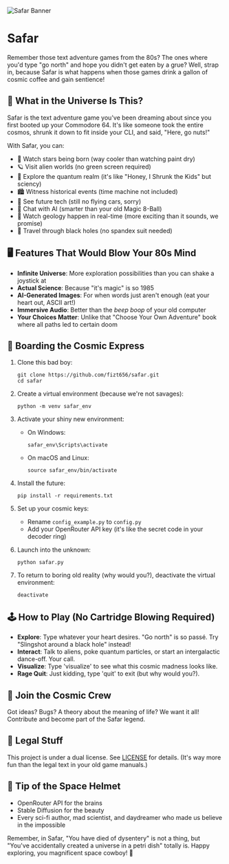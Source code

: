 ![Safar Banner](safar.png)
# Safar

Remember those text adventure games from the 80s? The ones where you'd type "go north" and hope you didn't get eaten by a grue? Well, strap in, because Safar is what happens when those games drink a gallon of cosmic coffee and gain sentience!

## 🌌 What in the Universe Is This?

Safar is the text adventure game you've been dreaming about since you first booted up your Commodore 64. It's like someone took the entire cosmos, shrunk it down to fit inside your CLI, and said, "Here, go nuts!"

With Safar, you can:

- 🌟 Watch stars being born (way cooler than watching paint dry)
- 🪐 Visit alien worlds (no green screen required)
- 🧬 Explore the quantum realm (it's like "Honey, I Shrunk the Kids" but sciency)
- 🏙️ Witness historical events (time machine not included)
- 🚀 See future tech (still no flying cars, sorry)
- 🤔 Chat with AI (smarter than your old Magic 8-Ball)
- 🌋 Watch geology happen in real-time (more exciting than it sounds, we promise)
- 🌌 Travel through black holes (no spandex suit needed)

## 🖥️ Features That Would Blow Your 80s Mind

- **Infinite Universe**: More exploration possibilities than you can shake a joystick at
- **Actual Science**: Because "it's magic" is so 1985
- **AI-Generated Images**: For when words just aren't enough (eat your heart out, ASCII art!)
- **Immersive Audio**: Better than the *beep boop* of your old computer
- **Your Choices Matter**: Unlike that "Choose Your Own Adventure" book where all paths led to certain doom

## 🚀 Boarding the Cosmic Express

1. Clone this bad boy:
   ```
   git clone https://github.com/fizt656/safar.git
   cd safar
   ```

2. Create a virtual environment (because we're not savages):
   ```
   python -m venv safar_env
   ```

3. Activate your shiny new environment:
   - On Windows:
     ```
     safar_env\Scripts\activate
     ```
   - On macOS and Linux:
     ```
     source safar_env/bin/activate
     ```

4. Install the future:
   ```
   pip install -r requirements.txt
   ```

5. Set up your cosmic keys:
   - Rename `config_example.py` to `config.py`
   - Add your OpenRouter API key (it's like the secret code in your decoder ring)

6. Launch into the unknown:
   ```
   python safar.py
   ```

7. To return to boring old reality (why would you?), deactivate the virtual environment:
   ```
   deactivate
   ```

## 🕹️ How to Play (No Cartridge Blowing Required)

- **Explore**: Type whatever your heart desires. "Go north" is so passé. Try "Slingshot around a black hole" instead!
- **Interact**: Talk to aliens, poke quantum particles, or start an intergalactic dance-off. Your call.
- **Visualize**: Type 'visualize' to see what this cosmic madness looks like.
- **Rage Quit**: Just kidding, type 'quit' to exit (but why would you?).

## 🤝 Join the Cosmic Crew

Got ideas? Bugs? A theory about the meaning of life? We want it all! Contribute and become part of the Safar legend.

## 📜 Legal Stuff

This project is under a dual license. See [LICENSE](LICENSE) for details. (It's way more fun than the legal text in your old game manuals.)

## 🙏 Tip of the Space Helmet

- OpenRouter API for the brains
- Stable Diffusion for the beauty
- Every sci-fi author, mad scientist, and daydreamer who made us believe in the impossible

Remember, in Safar, "You have died of dysentery" is not a thing, but "You've accidentally created a universe in a petri dish" totally is. Happy exploring, you magnificent space cowboy! 🌠